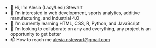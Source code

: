 - 👋 Hi, I’m Alesia (Lacy/Lesi) Stewart 
- 👀 I’m interested in web development, sports analytics, additive manufacturing, and Industrial 4.0
- 🌱 I’m currently learning HTML, CSS, R, Python, and JavaScript
- 💞️ I’m looking to collaborate on any and everything, any project is an opportunity to get better
- 📫 How to reach me alesia.nstewart@gmail.com
